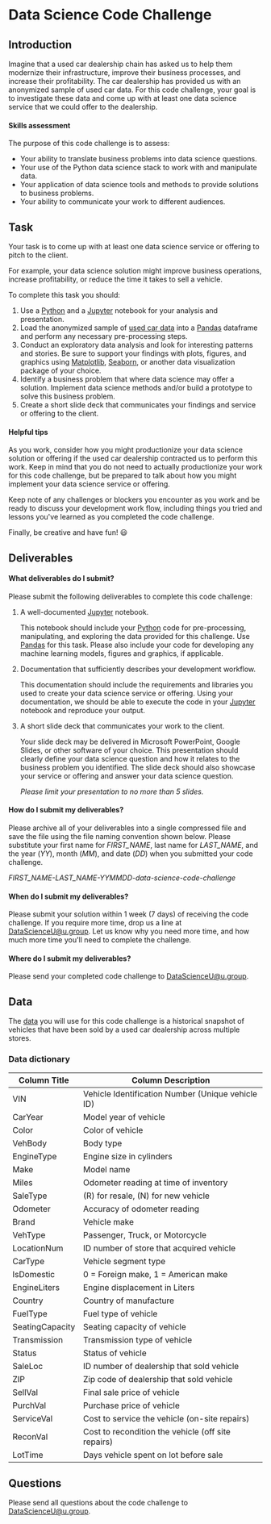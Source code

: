 # Data Science Code Challenge

## Introduction

Imagine that a used car dealership chain has asked us to help them modernize their infrastructure, improve their business processes, and increase their profitability. The car dealership has provided us with an anonymized sample of used car data. For this code challenge, your goal is to investigate these data and come up with at least one data science service that we could offer to the dealership.

#### Skills assessment

The purpose of this code challenge is to assess:

* Your ability to translate business problems into data science questions.
* Your use of the Python data science stack to work with and manipulate data.
* Your application of data science tools and methods to provide solutions to business problems.
* Your ability to communicate your work to different audiences.

## Task

Your task is to come up with at least one data science service or offering to pitch to the client. 

For example, your data science solution might improve business operations, increase profitability, or reduce the time it takes to sell a vehicle.

To complete this task you should:

1. Use a [Python](https://www.python.org) and a [Jupyter](https://jupyter.org/) notebook for your analysis and presentation. 
2. Load the anonymized sample of [used car data](data/used_cars.csv) into a [Pandas](https://pandas.pydata.org/) dataframe and perform any necessary pre-processing steps.
3. Conduct an exploratory data analysis and look for interesting patterns and stories. Be sure to support your findings with plots, figures, and graphics using [Matplotlib](https://matplotlib.org/), [Seaborn](https://seaborn.pydata.org/), or another data visualization package of your choice.
4. Identify a business problem that where data science may offer a solution. Implement data science methods and/or build a prototype to solve this business problem.   
5. Create a short slide deck that communicates your findings and service or offering to the client.

#### Helpful tips

As you work, consider how you might productionize your data science solution or offering if the used car dealership contracted us to perform this work. Keep in mind that you do not need to actually productionize your work for this code challenge, but be prepared to talk about how you might implement your data science service or offering.

Keep note of any challenges or blockers you encounter as you work and be ready to discuss your development work flow, including things you tried and lessons you've learned as you completed the code challenge. 

Finally, be creative and have fun! :smiley:

## Deliverables

#### What deliverables do I submit?

Please submit the following deliverables to complete this code challenge: 
 
1. A well-documented [Jupyter](https://jupyter.org/) notebook.

   This notebook should include your [Python](https://www.python.org) code for pre-processing, manipulating, and exploring the data provided for this challenge. Use [Pandas](https://pandas.pydata.org/) for this task. Please also include your code for developing any machine learning models, figures and graphics, if applicable.  

2. Documentation that sufficiently describes your development workflow.

   This documentation should include the requirements and libraries you used to create your data science service or offering. Using your documentation, we should be able to execute the code in your [Jupyter](https://jupyter.org/) notebook and reproduce your output.

3. A short slide deck that communicates your work to the client.

   Your slide deck may be delivered in Microsoft PowerPoint, Google Slides, or other software of your choice. This presentation should clearly define your data science question and how it relates to the business problem you identified. The slide deck should also showcase your service or offering and answer your data science question. 
   
   *Please limit your presentation to no more than 5 slides.*

#### How do I submit my deliverables?

Please archive all of your deliverables into a single compressed file and save the file using the file naming convention shown below. Please substitute your first name for *FIRST_NAME*, last name for *LAST_NAME*, and the year (*YY*), month (*MM*), and date (*DD*) when you submitted your code challenge.

*FIRST_NAME-LAST_NAME-YYMMDD-data-science-code-challenge*

#### When do I submit my deliverables?

Please submit your solution within 1 week (7 days) of receiving the code challenge. If you require more time, drop us a line at [DataScienceU@u.group](DataScienceU@u.group). Let us know why you need more time, and how much more time you'll need to complete the challenge.

#### Where do I submit my deliverables?

Please send your completed code challenge to [DataScienceU@u.group](DataScienceU@u.group).

## Data

The [data](data/used_cars.csv) you will use for this code challenge is a historical snapshot of vehicles that have been sold by a used car dealership across multiple stores. 

### Data dictionary 

| Column Title    | Column Description                                 |
| --------------- | -------------------------------------------------- |
| VIN             | Vehicle Identification Number (Unique vehicle ID)  | 
| CarYear         | Model year of vehicle                              | 
| Color           | Color of vehicle                                   |
| VehBody         | Body type                                          |
| EngineType      | Engine size in cylinders                           |
| Make            | Model name                                         |
| Miles           | Odometer reading at time of inventory              |
| SaleType        | (R) for resale, (N) for new vehicle                |
| Odometer        | Accuracy of odometer reading                       |
| Brand           | Vehicle make                                       |
| VehType         | Passenger, Truck, or Motorcycle                    |
| LocationNum     | ID number of store that acquired vehicle           |
| CarType         | Vehicle segment type                               |
| IsDomestic      | 0 = Foreign make, 1 = American make                |
| EngineLiters    | Engine displacement in Liters                      |
| Country         | Country of manufacture                             |
| FuelType        | Fuel type of vehicle                               |
| SeatingCapacity | Seating capacity of vehicle                        |
| Transmission    | Transmission type of vehicle                       |
| Status          | Status of vehicle                                  |
| SaleLoc         | ID number of dealership that sold vehicle          |
| ZIP             | Zip code of dealership that sold vehicle           |
| SellVal         | Final sale price of vehicle                        |
| PurchVal        | Purchase price of vehicle                          |
| ServiceVal      | Cost to service the vehicle (on-site repairs)      |
| ReconVal        | Cost to recondition the vehicle (off site repairs) | 
| LotTime         | Days vehicle spent on lot before sale              |

## Questions

Please send all questions about the code challenge to [DataScienceU@u.group](DataScienceU@u.group).